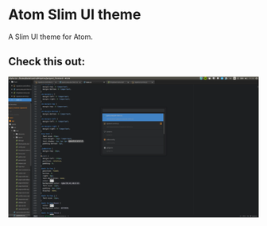# Atom Slim UI theme

A Slim UI theme for Atom.

## Check this out:

![](https://raw.githubusercontent.com/dancasttro/atom-slim-ui/master/atom-slim-ui.png)
